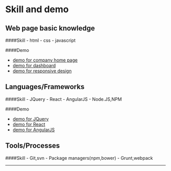 
# Skill and demo

## Web page basic knowledge

####Skill
      - html
      - css
      - javascript

####Demo

 - [demo for company home page](html/task7.html)
 - [demo for dashboard](html/task9.html)
 - [demo for responsive design](html/task8.html)

## Languages/Frameworks

####Skill
      - JQuery
      - React
      - AngularJS
      - Node.JS,NPM

####Demo

 - [demo for JQuery](html/XXX.html)
 - [demo for React](html/XXX.html)
 - [demo for AngularJS](html/XXX.html)

## Tools/Processes

####Skill
      - Git,svn
      - Package managers(npm,bower)
      - Grunt,webpack


----------


